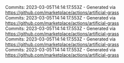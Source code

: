 Commits: 2023-03-05T14:14:17.553Z - Generated via https://github.com/marketplace/actions/artificial-grass
<br>
Commits: 2023-03-05T14:14:17.553Z - Generated via https://github.com/marketplace/actions/artificial-grass
<br>
Commits: 2023-03-05T14:14:17.553Z - Generated via https://github.com/marketplace/actions/artificial-grass
<br>
Commits: 2023-03-05T14:14:17.553Z - Generated via https://github.com/marketplace/actions/artificial-grass
<br>
Commits: 2023-03-05T14:14:17.553Z - Generated via https://github.com/marketplace/actions/artificial-grass
<br>
